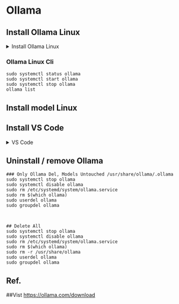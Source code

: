 # Ollama

## Install Ollama  Linux

<details>
<summary>Install Ollama  Linux</summary>
        ##Vist https://ollama.com/download
        ##Install with one command
        curl -fsSL https://ollama.com/install.sh | sh
        sudo usermod -aG ollama $USER
        sudo chmod -R 775 /usr/share/ollama/.ollama
</details>





### Ollama  Linux Cli 

    sudo systemctl status ollama
    sudo systemctl start ollama
    sudo systemctl stop ollama
    ollama list 

## Install model  Linux

## Install  VS Code

<details>
<summary> VS Code</summary>

#### Click the button to install:

 https://code.visualstudio.com/download

#### Or install cli : 

    To install Visual Studio Code (VS Code) on Ubuntu using the command line interface (CLI), follow these steps:
    
    1. **Update the package list**:
       ```bash
       sudo apt update
       sudo apt install -y software-properties-common apt-transport-https wget
       wget -qO- https://packages.microsoft.com/keys/microsoft.asc | gpg --dearmor > packages.microsoft.gpg
       sudo install -o root -g root -m 644 packages.microsoft.gpg /etc/apt/trusted.gpg.d/
       sudo sh -c 'echo "deb [arch=amd64] https://packages.microsoft.com/repos/code stable main" > /etc/apt/sources.list.d/vscode.list'    
       sudo apt update
       sudo apt install -y code
       rm packages.microsoft.gpg     
       code
       ```    
    ### Notes:
    - These commands assume you’re using a 64-bit Ubuntu system.
    - If you encounter issues, ensure your system is fully updated (`sudo apt upgrade`) before starting.
    - You can also install VS Code by downloading the `.deb` package from the [official VS Code website](https://code.visualstudio.com/) and running:
      ```bash
      sudo dpkg -i <downloaded-file>.deb
      sudo apt install -f      ```
 
</details> 




## Uninstall / remove  Ollama

    ### Only Ollama Del, Models Untouched /usr/share/ollama/.ollama
    sudo systemctl stop ollama
    sudo systemctl disable ollama
    sudo rm /etc/systemd/system/ollama.service
    sudo rm $(which ollama)
    sudo userdel ollama
    sudo groupdel ollama



    ## Delete All
    sudo systemctl stop ollama
    sudo systemctl disable ollama
    sudo rm /etc/systemd/system/ollama.service
    sudo rm $(which ollama)
    sudo rm -r /usr/share/ollama
    sudo userdel ollama
    sudo groupdel ollama



## Ref.

##Vist https://ollama.com/download

